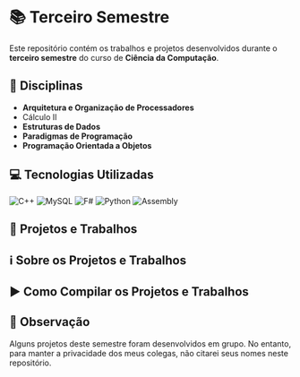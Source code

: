 # 📚 Terceiro Semestre

Este repositório contém os trabalhos e projetos desenvolvidos durante o **terceiro semestre** do curso de **Ciência da Computação**.

## 📖 Disciplinas
- **Arquitetura e Organização de Processadores**
- Cálculo II
- **Estruturas de Dados**
- **Paradigmas de Programação**
- **Programação Orientada a Objetos**

## 💻 Tecnologias Utilizadas
![C++](https://img.shields.io/badge/C%2B%2B-00599C?style=for-the-badge&logo=c%2B%2B&logoColor=white)
![MySQL](https://img.shields.io/badge/MySQL-00000F?style=for-the-badge&logo=mysql&logoColor=white)
![F#](https://img.shields.io/badge/F%23-378BBA?style=for-the-badge&logo=fsharp&logoColor=white)
![Python](https://img.shields.io/badge/Python-3776AB?style=for-the-badge&logo=python&logoColor=white)
![Assembly](https://img.shields.io/badge/Assembly-525252?style=for-the-badge&logo=assemblyscript&logoColor=white)

## 🚀 Projetos e Trabalhos

## ℹ️ Sobre os Projetos e Trabalhos

## ▶️ Como Compilar os Projetos e Trabalhos

## 📝 Observação
Alguns projetos deste semestre foram desenvolvidos em grupo. No entanto, para manter a privacidade dos meus colegas, não citarei seus nomes neste repositório.